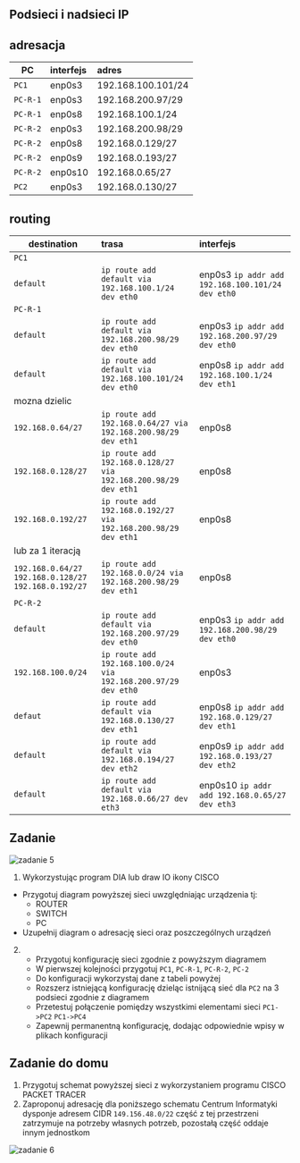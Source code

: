 Podsieci i nadsieci IP
----------------------

adresacja
-----------------------------------------------------
| PC     |  interfejs   | adres  |
| --------- |:-------------| :---------------| 
| ``PC1``   | enp0s3 | 192.168.100.101/24     |
| ``PC-R-1``| enp0s3 |  192.168.200.97/29   |
| ``PC-R-1``| enp0s8 | 192.168.100.1/24    |
| ``PC-R-2``| enp0s3 | 192.168.200.98/29      |
| ``PC-R-2``| enp0s8  | 192.168.0.129/27     |
| ``PC-R-2``| enp0s9  | 192.168.0.193/27    |
| ``PC-R-2``| enp0s10 | 192.168.0.65/27     |
| ``PC2``   | enp0s3  | 192.168.0.130/27   |

routing
-------

| destination | trasa | interfejs  |
| --------- |:-------------| :---------------| 
| ``PC1``     |  | |
| ``default`` | ``ip route add default via 192.168.100.1/24 dev eth0`` | enp0s3 ``ip addr add 192.168.100.101/24 dev eth0`` |
| ``PC-R-1``  |  |        |
| ``default`` | ``ip route add default via 192.168.200.98/29 dev eth0``  | enp0s3 ``ip addr add 192.168.200.97/29 dev eth0`` |
| ``default`` | ``ip route add default via 192.168.100.101/24 dev eth0``  | enp0s8 ``ip addr add 192.168.100.1/24 dev eth1`` |
| mozna dzielic   |  |  |
| ``192.168.0.64/27``  | ``ip route add 192.168.0.64/27 via 192.168.200.98/29 dev eth1``  | enp0s8  |
| ``192.168.0.128/27`` | ``ip route add 192.168.0.128/27 via 192.168.200.98/29 dev eth1`` | enp0s8 |
| ``192.168.0.192/27`` | ``ip route add 192.168.0.192/27 via 192.168.200.98/29 dev eth1``  | enp0s8 |
| lub za 1 iteracją   |  |  |
| ``192.168.0.64/27`` ``192.168.0.128/27`` ``192.168.0.192/27``   | ``ip route add 192.168.0.0/24 via 192.168.200.98/29 dev eth1``  | enp0s8|
| ``PC-R-2``  |  |        |
| ``default`` | ``ip route add default via 192.168.200.97/29 dev eth0``  | enp0s3 ``ip addr add 192.168.200.98/29 dev eth0`` |
| ``192.168.100.0/24`` | ``ip route add 192.168.100.0/24 via 192.168.200.97/29 dev eth0``  | enp0s3 |
| ``defaut``  | ``ip route add default via 192.168.0.130/27 dev eth1``  | enp0s8 ``ip addr add 192.168.0.129/27 dev eth1`` |
| ``default`` | ``ip route add default via 192.168.0.194/27 dev eth2``  | enp0s9 ``ip addr add 192.168.0.193/27 dev eth2`` |
| ``default`` | ``ip route add default via 192.168.0.66/27 dev eth3``  | enp0s10 ``ip addr add 192.168.0.65/27 dev eth3`` |



Zadanie
------------

![zadanie 5](over_network.svg)

1. Wykorzystując program DIA lub draw IO ikony CISCO
  * Przygotuj diagram powyższej sieci uwzględniając urządzenia tj:
    * ROUTER
    * SWITCH
    * PC
  * Uzupełnij diagram o adresację sieci oraz poszczególnych urządzeń
  
2.
   * Przygotuj konfigurację sieci zgodnie z powyższym diagramem
   * W pierwszej kolejności przygotuj ``PC1``, ``PC-R-1``, ``PC-R-2``, ``PC-2``
   * Do konfiguracji wykorzystaj dane z tabeli powyżej
   * Rozszerz istniejącą konfigurację dzieląc istnijącą sieć dla ``PC2`` na 3 podsieci zgodnie z diagramem
   * Przetestuj połączenie pomiędzy wszystkimi elementami sieci ``PC1->PC2`` ``PC1->PC4``
   * Zapewnij permanentną konfigurację, dodając odpowiednie wpisy w plikach konfiguracji


Zadanie do domu
---------------
1. Przygotuj schemat powyższej sieci z wykorzystaniem programu CISCO PACKET TRACER
2. Zaproponuj adresację dla poniższego schematu
   Centrum Informatyki dysponje adresem CIDR ``149.156.48.0/22`` część z tej przestrzeni zatrzymuje na potrzeby własnych potrzeb, pozostałą część oddaje innym jednostkom

  ![zadanie 6](campus-network.svg)
